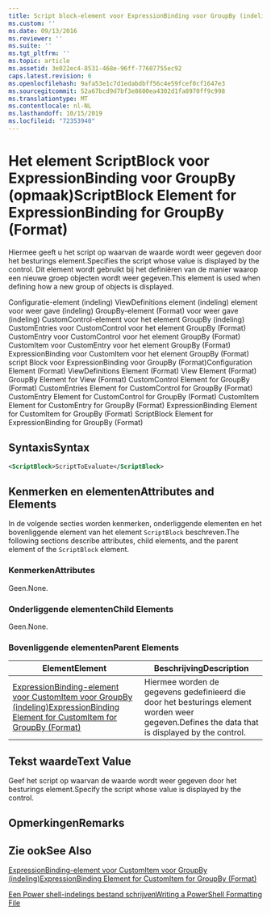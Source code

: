 ```yaml
---
title: Script block-element voor ExpressionBinding voor GroupBy (indeling) | Microsoft Docs
ms.custom: ''
ms.date: 09/13/2016
ms.reviewer: ''
ms.suite: ''
ms.tgt_pltfrm: ''
ms.topic: article
ms.assetid: 3e022ec4-8531-468e-96ff-77607755ec92
caps.latest.revision: 6
ms.openlocfilehash: 9afa53e1c7d1edabdbff56c4e59fcef0cf1647e3
ms.sourcegitcommit: 52a67bcd9d7bf3e8600ea4302d1fa8970ff9c998
ms.translationtype: MT
ms.contentlocale: nl-NL
ms.lasthandoff: 10/15/2019
ms.locfileid: "72353940"
---
```

# <a name="scriptblock-element-for-expressionbinding-for-groupby-format"></a><span data-ttu-id="53641-102">Het element ScriptBlock voor ExpressionBinding voor GroupBy (opmaak)</span><span class="sxs-lookup"><span data-stu-id="53641-102">ScriptBlock Element for ExpressionBinding for GroupBy (Format)</span></span>

<span data-ttu-id="53641-103">Hiermee geeft u het script op waarvan de waarde wordt weer gegeven door het besturings element.</span><span class="sxs-lookup"><span data-stu-id="53641-103">Specifies the script whose value is displayed by the control.</span></span> <span data-ttu-id="53641-104">Dit element wordt gebruikt bij het definiëren van de manier waarop een nieuwe groep objecten wordt weer gegeven.</span><span class="sxs-lookup"><span data-stu-id="53641-104">This element is used when defining how a new group of objects is displayed.</span></span>

<span data-ttu-id="53641-105">Configuratie-element (indeling) ViewDefinitions element (indeling) element voor weer gave (indeling) GroupBy-element (Format) voor weer gave (indeling) CustomControl-element voor het element GroupBy (indeling) CustomEntries voor CustomControl voor het element GroupBy (Format) CustomEntry voor CustomControl voor het element GroupBy (Format) CustomItem voor CustomEntry voor het element GroupBy (Format) ExpressionBinding voor CustomItem voor het element GroupBy (Format) script Block voor ExpressionBinding voor GroupBy (Format)</span><span class="sxs-lookup"><span data-stu-id="53641-105">Configuration Element (Format) ViewDefinitions Element (Format) View Element (Format) GroupBy Element for View (Format) CustomControl Element for GroupBy (Format) CustomEntries Element for CustomControl for GroupBy (Format) CustomEntry Element for CustomControl for GroupBy (Format) CustomItem Element for CustomEntry for GroupBy (Format) ExpressionBinding Element for CustomItem for GroupBy (Format) ScriptBlock Element for ExpressionBinding for GroupBy (Format)</span></span>

## <a name="syntax"></a><span data-ttu-id="53641-106">Syntaxis</span><span class="sxs-lookup"><span data-stu-id="53641-106">Syntax</span></span>

```xml
<ScriptBlock>ScriptToEvaluate</ScriptBlock>
```

## <a name="attributes-and-elements"></a><span data-ttu-id="53641-107">Kenmerken en elementen</span><span class="sxs-lookup"><span data-stu-id="53641-107">Attributes and Elements</span></span>

<span data-ttu-id="53641-108">In de volgende secties worden kenmerken, onderliggende elementen en het bovenliggende element van het element `ScriptBlock` beschreven.</span><span class="sxs-lookup"><span data-stu-id="53641-108">The following sections describe attributes, child elements, and the parent element of the `ScriptBlock` element.</span></span>

### <a name="attributes"></a><span data-ttu-id="53641-109">Kenmerken</span><span class="sxs-lookup"><span data-stu-id="53641-109">Attributes</span></span>

<span data-ttu-id="53641-110">Geen.</span><span class="sxs-lookup"><span data-stu-id="53641-110">None.</span></span>

### <a name="child-elements"></a><span data-ttu-id="53641-111">Onderliggende elementen</span><span class="sxs-lookup"><span data-stu-id="53641-111">Child Elements</span></span>

<span data-ttu-id="53641-112">Geen.</span><span class="sxs-lookup"><span data-stu-id="53641-112">None.</span></span>

### <a name="parent-elements"></a><span data-ttu-id="53641-113">Bovenliggende elementen</span><span class="sxs-lookup"><span data-stu-id="53641-113">Parent Elements</span></span>

|<span data-ttu-id="53641-114">Element</span><span class="sxs-lookup"><span data-stu-id="53641-114">Element</span></span>|<span data-ttu-id="53641-115">Beschrijving</span><span class="sxs-lookup"><span data-stu-id="53641-115">Description</span></span>|
|-------------|-----------------|
|[<span data-ttu-id="53641-116">ExpressionBinding-element voor CustomItem voor GroupBy (indeling)</span><span class="sxs-lookup"><span data-stu-id="53641-116">ExpressionBinding Element for CustomItem for GroupBy (Format)</span></span>](./expressionbinding-element-for-customitem-for-groupby-format.md)|<span data-ttu-id="53641-117">Hiermee worden de gegevens gedefinieerd die door het besturings element worden weer gegeven.</span><span class="sxs-lookup"><span data-stu-id="53641-117">Defines the data that is displayed by the control.</span></span>|

## <a name="text-value"></a><span data-ttu-id="53641-118">Tekst waarde</span><span class="sxs-lookup"><span data-stu-id="53641-118">Text Value</span></span>

<span data-ttu-id="53641-119">Geef het script op waarvan de waarde wordt weer gegeven door het besturings element.</span><span class="sxs-lookup"><span data-stu-id="53641-119">Specify the script whose value is displayed by the control.</span></span>

## <a name="remarks"></a><span data-ttu-id="53641-120">Opmerkingen</span><span class="sxs-lookup"><span data-stu-id="53641-120">Remarks</span></span>

## <a name="see-also"></a><span data-ttu-id="53641-121">Zie ook</span><span class="sxs-lookup"><span data-stu-id="53641-121">See Also</span></span>

[<span data-ttu-id="53641-122">ExpressionBinding-element voor CustomItem voor GroupBy (indeling)</span><span class="sxs-lookup"><span data-stu-id="53641-122">ExpressionBinding Element for CustomItem for GroupBy (Format)</span></span>](./expressionbinding-element-for-customitem-for-groupby-format.md)

[<span data-ttu-id="53641-123">Een Power shell-indelings bestand schrijven</span><span class="sxs-lookup"><span data-stu-id="53641-123">Writing a PowerShell Formatting File</span></span>](./writing-a-powershell-formatting-file.md)
